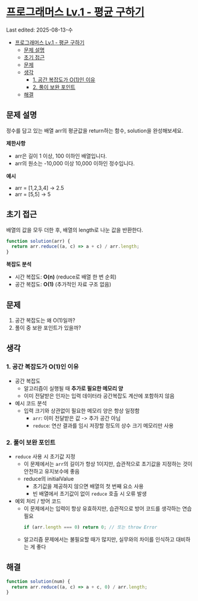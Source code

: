 # [프로그래머스 Lv.1 - 평균 구하기](https://school.programmers.co.kr/learn/courses/30/lessons/12944)

Last edited: 2025-08-13-수

- [프로그래머스 Lv.1 - 평균 구하기](#프로그래머스-lv1---평균-구하기)
  - [문제 설명](#문제-설명)
  - [초기 접근](#초기-접근)
  - [문제](#문제)
  - [생각](#생각)
    - [1. 공간 복잡도가 O(1)인 이유](#1-공간-복잡도가-o1인-이유)
    - [2. 풀이 보완 포인트](#2-풀이-보완-포인트)
  - [해결](#해결)

## 문제 설명

정수를 담고 있는 배열 arr의 평균값을 return하는 함수, solution을 완성해보세요.

**제한사항**

- arr은 길이 1 이상, 100 이하인 배열입니다.
- arr의 원소는 -10,000 이상 10,000 이하인 정수입니다.

**예시**

- arr = [1,2,3,4] -> 2.5
- arr = [5,5] -> 5

## 초기 접근

배열의 값을 모두 더한 후, 배열의 length로 나눈 값을 반환한다.

```javascript
function solution(arr) {
  return arr.reduce((a, c) => a + c) / arr.length;
}
```

**복잡도 분석**

- 시간 복잡도: **O(n)** (reduce로 배열 한 번 순회)
- 공간 복잡도: **O(1)** (추가적인 자료 구조 없음)

## 문제

1. 공간 복잡도는 왜 O(1)일까?
2. 풀이 중 보완 포인트가 있을까?

## 생각

### 1. 공간 복잡도가 O(1)인 이유

- 공간 복잡도
  - 알고리즘이 실행될 때 **추가로 필요한 메모리 양**
  - 이미 전달받은 인자는 입력 데이터라 공간복잡도 계산에 포함하지 않음
- 예시 코드 분석
  - 입력 크기와 상관없이 필요한 메모리 양은 항상 일정함
    - `arr`: 이미 전달받은 값 -> 추가 공간 아님
    - `reduce`: 연산 결과를 임시 저장할 정도의 상수 크기 메모리만 사용

### 2. 풀이 보완 포인트

- `reduce` 사용 시 초기값 지정
  - 이 문제에서는 `arr`의 길이가 항상 1이지만, 습관적으로 초기값을 지정하는 것이 안전하고 유지보수에 좋음
  - reduce의 initialValue
    - 초기값을 제공하지 않으면 배열의 첫 번째 요소 사용
    - 빈 배열에서 초기값이 없이 `reduce` 호출 시 오류 발생
- 예외 처리 / 방어 코드
  - 이 문제에서는 입력이 항상 유효하지만, 습관적으로 방어 코드를 생각하는 연습 필요
    ```javascript
    if (arr.length === 0) return 0; // 또는 throw Error
    ```
  - 알고리즘 문제에서는 불필요할 때가 많지만, 실무와의 차이를 인식하고 대비하는 게 좋다

## 해결

```javascript
function solution(num) {
  return arr.reduce((a, c) => a + c, 0) / arr.length;
}
```
